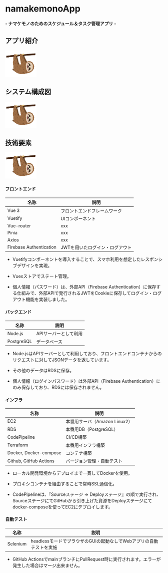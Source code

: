 # namakemonoApp
#### - ナマケモノのためのスケジュール＆タスク管理アプリ - 

## アプリ紹介
<img src="./front/app/vue-project/src/assets/animal_namakemono_mini.png" width="100px">

## システム構成図
<img src="./front/app/vue-project/src/assets/animal_namakemono_mini.png" width="100px">

## 技術要素
<img src="./front/app/vue-project/src/assets/animal_namakemono_mini.png" width="100px">

#### フロントエンド
| 名称 | 説明 |
| ---- | ---- |
| Vue 3 | フロントエンドフレームワーク |
| Vuetify | UIコンポーネント |
| Vue-router | xxx |
| Pinia | xxx |
| Axios | xxx |
| Firebase Authentication | JWTを用いたログイン・ログアウト |

- Vuetifyコンポーネントを導入することで、スマホ利用を想定したレスポンシブデザインを実現。

- Vuexストアでステート管理。

- 個人情報（パスワード）は、外部API（Firebase Authentication）に保存する仕組みで、外部APIで発行されるJWTをCookieに保存してログイン・ログアウト機能を実装しました。


#### バックエンド
| 名称 | 説明 |
| ---- | ---- |
| Node.js | APIサーバーとして利用 |
| PostgreSQL | データベース |

- Node.jsはAPIサーバーとして利用しており、フロントエンドコンテナからのリクエストに対してJSONデータを返しています。

- その他のデータはRDSに保存。

- 個人情報（ログインパスワード）は外部API（Firebase Authentication）にのみ保存しており、RDSには保存されません。

#### インフラ
| 名称 | 説明 |
| ---- | ---- |
| EC2 | 本番用サーバ（Amazon Linux2） |
| RDS | 本番用DB（PostgreSQL） |
| CodePipeline | CI/CD構築 |
| Terraform | 本番用インフラ構築 |
| Docker, Docker-compose | コンテナ構築 |
| Github, GitHub Actions  | バージョン管理・自動テスト |

- ローカル開発環境からデプロイまで一貫してDockerを使用。

- プロキシコンテナを経由することで常時SSL通信化。

- CodePipelineは、『Sourceステージ => Deployステージ』の順で実行され、SourceステージにてGitHubから引き上げた資源をDeployステージにてdocker-composeを使ってEC2にデプロイします。


#### 自動テスト
| 名称 | 説明 |
| ---- | ---- |
| Selenium | headlessモードでブラウザのGUIの起動なしでWebアプリの自動テストを実施 |

- GitHub ActionsでmainブランチにPullRequest時に実行されます。エラーが発生した場合はマージ出来ません。

